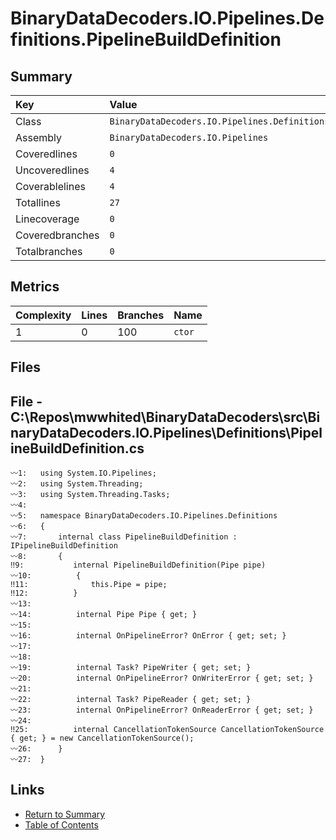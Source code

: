 ﻿# BinaryDataDecoders.IO.Pipelines.Definitions.PipelineBuildDefinition

## Summary

| Key             | Value                                                                 |
| :-------------- | :-------------------------------------------------------------------- |
| Class           | `BinaryDataDecoders.IO.Pipelines.Definitions.PipelineBuildDefinition` |
| Assembly        | `BinaryDataDecoders.IO.Pipelines`                                     |
| Coveredlines    | `0`                                                                   |
| Uncoveredlines  | `4`                                                                   |
| Coverablelines  | `4`                                                                   |
| Totallines      | `27`                                                                  |
| Linecoverage    | `0`                                                                   |
| Coveredbranches | `0`                                                                   |
| Totalbranches   | `0`                                                                   |

## Metrics

| Complexity | Lines | Branches | Name    |
| :--------- | :---- | :------- | :------ |
| 1          | 0     | 100      | `ctor`  |

## Files

## File - C:\Repos\mwwhited\BinaryDataDecoders\src\BinaryDataDecoders.IO.Pipelines\Definitions\PipelineBuildDefinition.cs

```CSharp
〰1:   using System.IO.Pipelines;
〰2:   using System.Threading;
〰3:   using System.Threading.Tasks;
〰4:   
〰5:   namespace BinaryDataDecoders.IO.Pipelines.Definitions
〰6:   {
〰7:       internal class PipelineBuildDefinition : IPipelineBuildDefinition
〰8:       {
‼9:           internal PipelineBuildDefinition(Pipe pipe)
〰10:          {
‼11:              this.Pipe = pipe;
‼12:          }
〰13:  
〰14:          internal Pipe Pipe { get; }
〰15:  
〰16:          internal OnPipelineError? OnError { get; set; }
〰17:  
〰18:  
〰19:          internal Task? PipeWriter { get; set; }
〰20:          internal OnPipelineError? OnWriterError { get; set; }
〰21:  
〰22:          internal Task? PipeReader { get; set; }
〰23:          internal OnPipelineError? OnReaderError { get; set; }
〰24:  
‼25:          internal CancellationTokenSource CancellationTokenSource { get; } = new CancellationTokenSource();
〰26:      }
〰27:  }
```

## Links

* [Return to Summary](Summary.md)
* [Table of Contents](../TOC.md)

